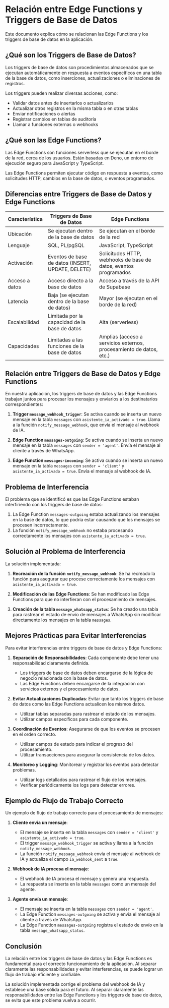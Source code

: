 # Relación entre Edge Functions y Triggers de Base de Datos

Este documento explica cómo se relacionan las Edge Functions y los triggers de base de datos en la aplicación.

## ¿Qué son los Triggers de Base de Datos?

Los triggers de base de datos son procedimientos almacenados que se ejecutan automáticamente en respuesta a eventos específicos en una tabla de la base de datos, como inserciones, actualizaciones o eliminaciones de registros.

Los triggers pueden realizar diversas acciones, como:

- Validar datos antes de insertarlos o actualizarlos
- Actualizar otros registros en la misma tabla o en otras tablas
- Enviar notificaciones o alertas
- Registrar cambios en tablas de auditoría
- Llamar a funciones externas o webhooks

## ¿Qué son las Edge Functions?

Las Edge Functions son funciones serverless que se ejecutan en el borde de la red, cerca de los usuarios. Están basadas en Deno, un entorno de ejecución seguro para JavaScript y TypeScript.

Las Edge Functions permiten ejecutar código en respuesta a eventos, como solicitudes HTTP, cambios en la base de datos, o eventos programados.

## Diferencias entre Triggers de Base de Datos y Edge Functions

| Característica | Triggers de Base de Datos | Edge Functions |
|----------------|---------------------------|----------------|
| Ubicación | Se ejecutan dentro de la base de datos | Se ejecutan en el borde de la red |
| Lenguaje | SQL, PL/pgSQL | JavaScript, TypeScript |
| Activación | Eventos de base de datos (INSERT, UPDATE, DELETE) | Solicitudes HTTP, webhooks de base de datos, eventos programados |
| Acceso a datos | Acceso directo a la base de datos | Acceso a través de la API de Supabase |
| Latencia | Baja (se ejecutan dentro de la base de datos) | Mayor (se ejecutan en el borde de la red) |
| Escalabilidad | Limitada por la capacidad de la base de datos | Alta (serverless) |
| Capacidades | Limitadas a las funciones de la base de datos | Amplias (acceso a servicios externos, procesamiento de datos, etc.) |

## Relación entre Triggers de Base de Datos y Edge Functions

En nuestra aplicación, los triggers de base de datos y las Edge Functions trabajan juntos para procesar los mensajes y enviarlos a los destinatarios correspondientes:

1. **Trigger `message_webhook_trigger`**: Se activa cuando se inserta un nuevo mensaje en la tabla `messages` con `asistente_ia_activado = true`. Llama a la función `notify_message_webhook`, que envía el mensaje al webhook de IA.

2. **Edge Function `messages-outgoing`**: Se activa cuando se inserta un nuevo mensaje en la tabla `messages` con `sender = 'agent'`. Envía el mensaje al cliente a través de WhatsApp.

3. **Edge Function `messages-incoming`**: Se activa cuando se inserta un nuevo mensaje en la tabla `messages` con `sender = 'client'` y `asistente_ia_activado = true`. Envía el mensaje al webhook de IA.

## Problema de Interferencia

El problema que se identificó es que las Edge Functions estaban interfiriendo con los triggers de base de datos:

1. La Edge Function `messages-outgoing` estaba actualizando los mensajes en la base de datos, lo que podría estar causando que los mensajes se procesen incorrectamente.
2. La función `notify_message_webhook` no estaba procesando correctamente los mensajes con `asistente_ia_activado = true`.

## Solución al Problema de Interferencia

La solución implementada:

1. **Recreación de la función `notify_message_webhook`**: Se ha recreado la función para asegurar que procese correctamente los mensajes con `asistente_ia_activado = true`.

2. **Modificación de las Edge Functions**: Se han modificado las Edge Functions para que no interfieran con el procesamiento de mensajes.

3. **Creación de la tabla `message_whatsapp_status`**: Se ha creado una tabla para rastrear el estado de envío de mensajes a WhatsApp sin modificar directamente los mensajes en la tabla `messages`.

## Mejores Prácticas para Evitar Interferencias

Para evitar interferencias entre triggers de base de datos y Edge Functions:

1. **Separación de Responsabilidades**: Cada componente debe tener una responsabilidad claramente definida.
   - Los triggers de base de datos deben encargarse de la lógica de negocio relacionada con la base de datos.
   - Las Edge Functions deben encargarse de la integración con servicios externos y el procesamiento de datos.

2. **Evitar Actualizaciones Duplicadas**: Evitar que tanto los triggers de base de datos como las Edge Functions actualicen los mismos datos.
   - Utilizar tablas separadas para rastrear el estado de los mensajes.
   - Utilizar campos específicos para cada componente.

3. **Coordinación de Eventos**: Asegurarse de que los eventos se procesen en el orden correcto.
   - Utilizar campos de estado para indicar el progreso del procesamiento.
   - Utilizar transacciones para asegurar la consistencia de los datos.

4. **Monitoreo y Logging**: Monitorear y registrar los eventos para detectar problemas.
   - Utilizar logs detallados para rastrear el flujo de los mensajes.
   - Verificar periódicamente los logs para detectar errores.

## Ejemplo de Flujo de Trabajo Correcto

Un ejemplo de flujo de trabajo correcto para el procesamiento de mensajes:

1. **Cliente envía un mensaje**:
   - El mensaje se inserta en la tabla `messages` con `sender = 'client'` y `asistente_ia_activado = true`.
   - El trigger `message_webhook_trigger` se activa y llama a la función `notify_message_webhook`.
   - La función `notify_message_webhook` envía el mensaje al webhook de IA y actualiza el campo `ia_webhook_sent` a `true`.

2. **Webhook de IA procesa el mensaje**:
   - El webhook de IA procesa el mensaje y genera una respuesta.
   - La respuesta se inserta en la tabla `messages` como un mensaje del agente.

3. **Agente envía un mensaje**:
   - El mensaje se inserta en la tabla `messages` con `sender = 'agent'`.
   - La Edge Function `messages-outgoing` se activa y envía el mensaje al cliente a través de WhatsApp.
   - La Edge Function `messages-outgoing` registra el estado de envío en la tabla `message_whatsapp_status`.

## Conclusión

La relación entre los triggers de base de datos y las Edge Functions es fundamental para el correcto funcionamiento de la aplicación. Al separar claramente las responsabilidades y evitar interferencias, se puede lograr un flujo de trabajo eficiente y confiable.

La solución implementada corrige el problema del webhook de IA y establece una base sólida para el futuro. Al separar claramente las responsabilidades entre las Edge Functions y los triggers de base de datos, se evita que este problema vuelva a ocurrir.
